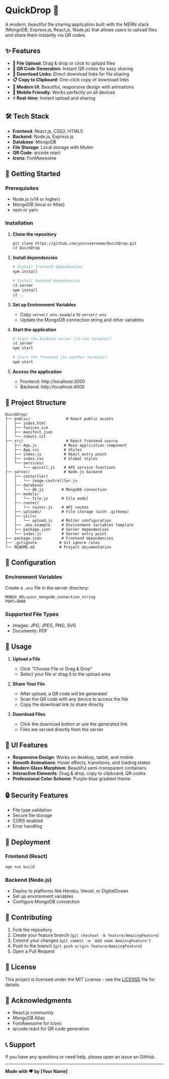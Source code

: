 # QuickDrop 🚀

A modern, beautiful file sharing application built with the MERN stack (MongoDB, Express.js, React.js, Node.js) that allows users to upload files and share them instantly via QR codes.

## ✨ Features

- **📁 File Upload**: Drag & drop or click to upload files
- **📱 QR Code Generation**: Instant QR codes for easy sharing
- **🔗 Download Links**: Direct download links for file sharing
- **📋 Copy to Clipboard**: One-click copy of download links
- **🎨 Modern UI**: Beautiful, responsive design with animations
- **📱 Mobile Friendly**: Works perfectly on all devices
- **⚡ Real-time**: Instant upload and sharing

## 🛠️ Tech Stack

- **Frontend**: React.js, CSS3, HTML5
- **Backend**: Node.js, Express.js
- **Database**: MongoDB
- **File Storage**: Local storage with Multer
- **QR Code**: qrcode.react
- **Icons**: FontAwesome

## 🚀 Getting Started

### Prerequisites

- Node.js (v14 or higher)
- MongoDB (local or Atlas)
- npm or yarn

### Installation

1. **Clone the repository**
   ```bash
   git clone https://github.com/yourusername/QuickDrop.git
   cd QuickDrop
   ```

2. **Install dependencies**
   ```bash
   # Install frontend dependencies
   npm install
   
   # Install backend dependencies
   cd server
   npm install
   cd ..
   ```

3. **Set up Environment Variables**
   - Copy `server/.env.example` to `server/.env`
   - Update the MongoDB connection string and other variables

4. **Start the application**
   ```bash
   # Start the backend server (in one terminal)
   cd server
   npm start
   
   # Start the frontend (in another terminal)
   npm start
   ```

5. **Access the application**
   - Frontend: http://localhost:3000
   - Backend: http://localhost:4000

## 📁 Project Structure

```
QuickDrop/
├── public/                # React public assets
│   ├── index.html
│   ├── favicon.ico
│   ├── manifest.json
│   └── robots.txt
├── src/                   # React frontend source
│   ├── App.js            # Main application component
│   ├── App.css           # Styles
│   ├── index.js          # React entry point
│   ├── index.css         # Global styles
│   └── services/
│       └── apicall.js    # API service functions
├── server/               # Node.js backend
│   ├── contorller/
│   │   └── image-controlller.js
│   ├── database/
│   │   └── db.js        # MongoDB connection
│   ├── models/
│   │   └── file.js      # File model
│   ├── router/
│   │   └── router.js    # API routes
│   ├── uploads/         # File storage (with .gitkeep)
│   ├── utils/
│   │   └── upload.js    # Multer configuration
│   ├── .env.example     # Environment variables template
│   ├── package.json     # Server dependencies
│   └── index.js         # Server entry point
├── package.json         # Frontend dependencies
├── .gitignore          # Git ignore rules
└── README.md           # Project documentation
```

## 🔧 Configuration

### Environment Variables

Create a `.env` file in the server directory:

```env
MONGO_URL=your_mongodb_connection_string
PORT=4000
```

### Supported File Types

- Images: JPG, JPEG, PNG, SVG
- Documents: PDF

## 📱 Usage

1. **Upload a File**
   - Click "Choose File or Drag & Drop"
   - Select your file or drag it to the upload area

2. **Share Your File**
   - After upload, a QR code will be generated
   - Scan the QR code with any device to access the file
   - Copy the download link to share directly

3. **Download Files**
   - Click the download button or use the generated link
   - Files are served directly from the server

## 🎨 UI Features

- **Responsive Design**: Works on desktop, tablet, and mobile
- **Smooth Animations**: Hover effects, transitions, and loading states
- **Modern Glass Morphism**: Beautiful semi-transparent containers
- **Interactive Elements**: Drag & drop, copy to clipboard, QR codes
- **Professional Color Scheme**: Purple-blue gradient theme

## 🔒 Security Features

- File type validation
- Secure file storage
- CORS enabled
- Error handling

## 🚀 Deployment

### Frontend (React)
```bash
npm run build
```

### Backend (Node.js)
- Deploy to platforms like Heroku, Vercel, or DigitalOcean
- Set up environment variables
- Configure MongoDB connection

## 🤝 Contributing

1. Fork the repository
2. Create your feature branch (`git checkout -b feature/AmazingFeature`)
3. Commit your changes (`git commit -m 'Add some AmazingFeature'`)
4. Push to the branch (`git push origin feature/AmazingFeature`)
5. Open a Pull Request

## 📄 License

This project is licensed under the MIT License - see the [LICENSE](LICENSE) file for details.

## 🙏 Acknowledgments

- React.js community
- MongoDB Atlas
- FontAwesome for icons
- qrcode.react for QR code generation

## 📞 Support

If you have any questions or need help, please open an issue on GitHub.

---

**Made with ❤️ by [Your Name]**
